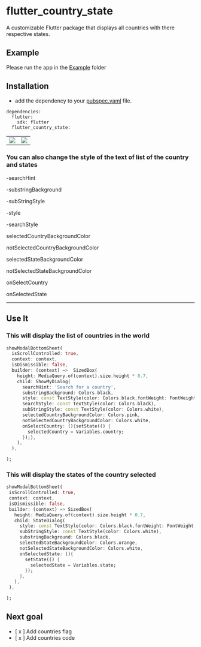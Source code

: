 # flutter_country_state

A customizable Flutter package that displays all countries with there respective states.




## Example

 Please run the app in the [Example](https://github.com/mimi-tech/flutter_country_state/tree/master/example) folder

## Installation
* add the dependency to your [pubspec.yaml](https://github.com/mimi-tech/flutter_country_state/tree/master/pubspec.yaml) file.
```
dependencies:
  flutter:
    sdk: flutter
  flutter_country_state:
  ```
<table>
<tr>
<td>
<img src="https://user-images.githubusercontent.com/62711340/223125689-b51e5b79-6b98-499c-98eb-734e3d3d6a07.png">

</td>

<td>
<img src="https://user-images.githubusercontent.com/62711340/223125871-737e089d-c77d-4232-bb38-84de24183a84.png">
</td>
</tr>
</table>





 ### You can also change the style of the text of list of the country and states
<p>-searchHint</p>
<p>-substringBackground</p>
<p>-subStringStyle</p>
<p>-style</p>
<p>-searchStyle</p>
<p>selectedCountryBackgroundColor</p>
<p>notSelectedCountryBackgroundColor</p>
<p>selectedStateBackgroundColor</p>
<p>notSelectedStateBackgroundColor</p>
<p>onSelectCountry</p>
<p>onSelectedState</p>



<hr>
 
 ## Use It
 ### This will display the list of countries in the world
  ``` dart
 showModalBottomSheet(
    isScrollControlled: true,
    context: context,
    isDismissible: false,
    builder: (context) =>  SizedBox(
      height: MediaQuery.of(context).size.height * 0.7,
      child: ShowMyDialog(
        searchHint: 'Search for a country',
        substringBackground: Colors.black,
        style: const TextStyle(color: Colors.black,fontWeight: FontWeight.w500),
        searchStyle: const TextStyle(color: Colors.black),
        subStringStyle: const TextStyle(color: Colors.white),
        selectedCountryBackgroundColor: Colors.pink,
        notSelectedCountryBackgroundColor: Colors.white,
        onSelectCountry: (){setState(() {
          selectedCountry = Variables.country;
        });},
      ),
    ),

);
```
### This will display the states of the country selected
 ``` dart
showModalBottomSheet(
  isScrollControlled: true,
  context: context,
  isDismissible: false,
  builder: (context) => SizedBox(
    height: MediaQuery.of(context).size.height * 0.7,
    child: StateDialog(
      style: const TextStyle(color: Colors.black,fontWeight: FontWeight.w500),
      subStringStyle: const TextStyle(color: Colors.white),
      substringBackground: Colors.black,
      selectedStateBackgroundColor: Colors.orange,
      notSelectedStateBackgroundColor: Colors.white,
      onSelectedState: (){
        setState(() {
          selectedState = Variables.state;
        });
      },
    ),
  ),

);
```

## Next goal
- [ x ] Add countries flag 
- [ x ] Add countries code

